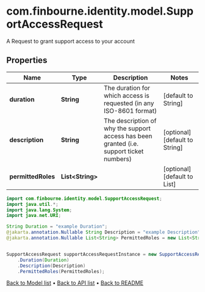 # com.finbourne.identity.model.SupportAccessRequest
A Request to grant support access to your account

## Properties

Name | Type | Description | Notes
------------ | ------------- | ------------- | -------------
**duration** | **String** | The duration for which access is requested (in any ISO-8601 format) | [default to String]
**description** | **String** | The description of why the support access has been granted (i.e. support ticket numbers) | [optional] [default to String]
**permittedRoles** | **List&lt;String&gt;** |  | [optional] [default to List<String>]

```java
import com.finbourne.identity.model.SupportAccessRequest;
import java.util.*;
import java.lang.System;
import java.net.URI;

String Duration = "example Duration";
@jakarta.annotation.Nullable String Description = "example Description";
@jakarta.annotation.Nullable List<String> PermittedRoles = new List<String>();


SupportAccessRequest supportAccessRequestInstance = new SupportAccessRequest()
    .Duration(Duration)
    .Description(Description)
    .PermittedRoles(PermittedRoles);
```


[Back to Model list](../README.md#documentation-for-models) &#8226; [Back to API list](../README.md#documentation-for-api-endpoints) &#8226; [Back to README](../README.md)
